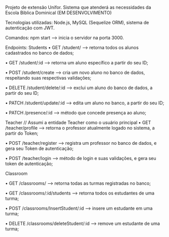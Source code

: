 Projeto de extensão Unifor. Sistema que atenderá as necessidades da Escola Biblica Dominical
(EM DESENVOLVIMENTO)

Tecnologias utilizadas: Node.js, MySQL (Sequelize ORM), sistema de autenticação com JWT.

Comandos: npm start --> inicia o servidor na porta 3000.

Endpoints:
Students
• GET /student/ --> retorna todos os alunos cadastrados no banco de dados;

• GET /student/:id --> retorna um aluno específico a partir do seu ID;

• POST /student/create --> cria um novo aluno no banco de dados, respeitando suas respectivas validações;

• DELETE /student/delete/:id --> exclui um aluno do banco de dados, a partir do seu ID;

• PATCH /student/update/:id --> edita um aluno no banco, a partir do seu ID;

• PATCH /presence/:id --> método que concede presença ao aluno;

Teacher // Assumi a entidade Teacher como o usuário principal
• GET /teacher/profile --> retorna o professor atualmente logado no sistema, a partir do Token;

• POST /teacher/register --> registra um professor no banco de dados, e gera seu Token de autenticação;

• POST /teacher/login --> método de login e suas validações, e gera seu token de autenticação;

Classroom

• GET /classrooms/ --> retorna todas as turmas registradas no banco;

• GET /classrooms/:id/students --> retorna todos os estudantes de uma turma;

• POST /classrooms/InsertStudent/:id --> insere um estudante em uma turma;

• DELETE /classrooms/deleteStudent/:id --> remove um estudante de uma turma;


